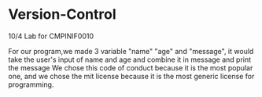 # Version-Control
10/4 Lab for CMPINIF0010

For our program,we made 3 variable "name" "age" and "message", it would take the user's input of name and age and combine it in message and print the message
We chose this code of conduct because it is the most popular one, and we chose the mit license because it is the most generic license for programming. 